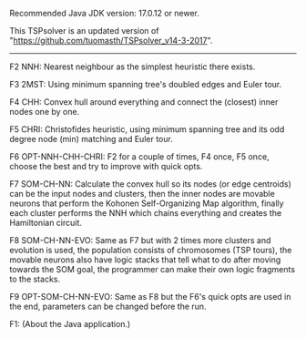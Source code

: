 Recommended Java JDK version: 17.0.12 or newer.

This TSPsolver is an updated version of "https://github.com/tuomasth/TSPsolver_v14-3-2017".

---

 F2 NNH:                   Nearest neighbour as the simplest heuristic there exists. 
 
 F3 2MST:                  Using minimum spanning tree's doubled edges and Euler tour. 
 
 F4 CHH:                   Convex hull around everything and connect the (closest) inner nodes one by one. 
 
 F5 CHRI:                  Christofides heuristic, using minimum spanning tree and its odd degree node (min) matching and Euler tour. 
 
 F6 OPT-NNH-CHH-CHRI:      F2 for a couple of times, F4 once, F5 once, choose the best and try to improve with quick opts. 
 
 F7 SOM-CH-NN:             Calculate the convex hull so its nodes (or edge centroids) can be the input nodes and clusters, then 
                           the inner nodes are movable neurons that perform the Kohonen Self-Organizing Map algorithm, finally 
                           each cluster performs the NNH which chains everything and creates the Hamiltonian circuit. 
                          
 F8 SOM-CH-NN-EVO:         Same as F7 but with 2 times more clusters and evolution is used, the population consists 
                           of chromosomes (TSP tours), the movable neurons also have logic stacks that tell what to do 
                           after moving towards the SOM goal, the programmer can make their own logic fragments to the stacks. 
                          
 F9 OPT-SOM-CH-NN-EVO:     Same as F8 but the F6's quick opts are used in the end, parameters can be changed before the run. 

 F1:                       (About the Java application.) 
